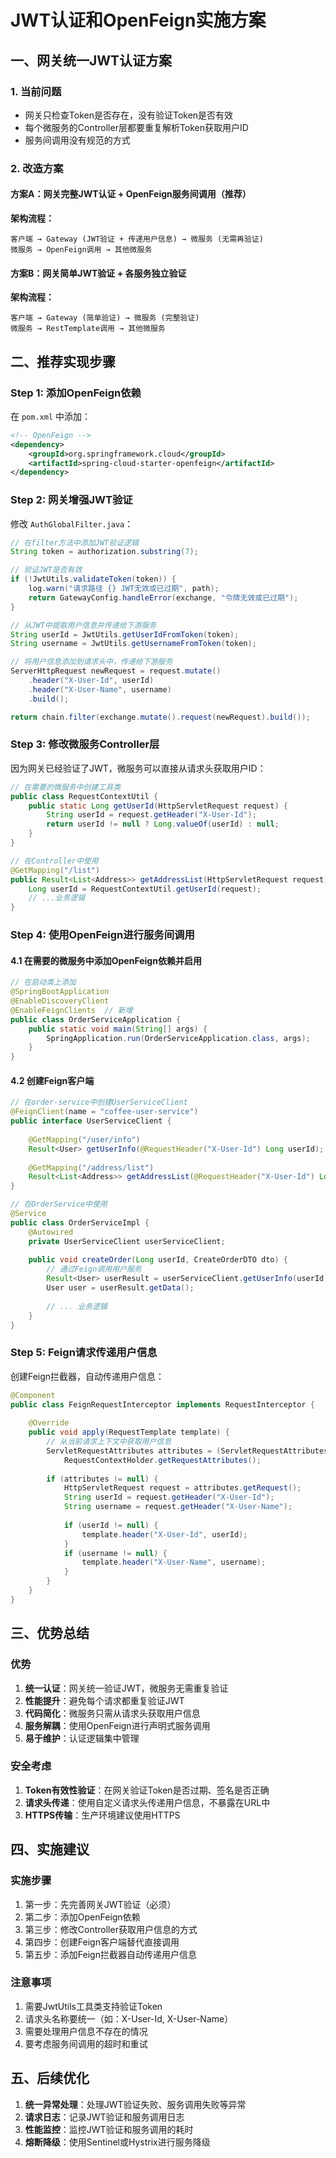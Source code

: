 # JWT认证和OpenFeign实施方案

## 一、网关统一JWT认证方案

### 1. 当前问题
- 网关只检查Token是否存在，没有验证Token是否有效
- 每个微服务的Controller层都要重复解析Token获取用户ID
- 服务间调用没有规范的方式

### 2. 改造方案

#### 方案A：网关完整JWT认证 + OpenFeign服务间调用（推荐）

**架构流程：**
```
客户端 → Gateway (JWT验证 + 传递用户信息) → 微服务 (无需再验证)
微服务 → OpenFeign调用 → 其他微服务
```

#### 方案B：网关简单JWT验证 + 各服务独立验证

**架构流程：**
```
客户端 → Gateway (简单验证) → 微服务 (完整验证)
微服务 → RestTemplate调用 → 其他微服务
```

## 二、推荐实现步骤

### Step 1: 添加OpenFeign依赖

在 `pom.xml` 中添加：

```xml
<!-- OpenFeign -->
<dependency>
    <groupId>org.springframework.cloud</groupId>
    <artifactId>spring-cloud-starter-openfeign</artifactId>
</dependency>
```

### Step 2: 网关增强JWT验证

修改 `AuthGlobalFilter.java`：

```java
// 在filter方法中添加JWT验证逻辑
String token = authorization.substring(7);

// 验证JWT是否有效
if (!JwtUtils.validateToken(token)) {
    log.warn("请求路径 {} JWT无效或已过期", path);
    return GatewayConfig.handleError(exchange, "令牌无效或已过期");
}

// 从JWT中提取用户信息并传递给下游服务
String userId = JwtUtils.getUserIdFromToken(token);
String username = JwtUtils.getUsernameFromToken(token);

// 将用户信息添加到请求头中，传递给下游服务
ServerHttpRequest newRequest = request.mutate()
    .header("X-User-Id", userId)
    .header("X-User-Name", username)
    .build();

return chain.filter(exchange.mutate().request(newRequest).build());
```

### Step 3: 修改微服务Controller层

因为网关已经验证了JWT，微服务可以直接从请求头获取用户ID：

```java
// 在需要的微服务中创建工具类
public class RequestContextUtil {
    public static Long getUserId(HttpServletRequest request) {
        String userId = request.getHeader("X-User-Id");
        return userId != null ? Long.valueOf(userId) : null;
    }
}

// 在Controller中使用
@GetMapping("/list")
public Result<List<Address>> getAddressList(HttpServletRequest request) {
    Long userId = RequestContextUtil.getUserId(request);
    // ...业务逻辑
}
```

### Step 4: 使用OpenFeign进行服务间调用

#### 4.1 在需要的微服务中添加OpenFeign依赖并启用

```java
// 在启动类上添加
@SpringBootApplication
@EnableDiscoveryClient
@EnableFeignClients  // 新增
public class OrderServiceApplication {
    public static void main(String[] args) {
        SpringApplication.run(OrderServiceApplication.class, args);
    }
}
```

#### 4.2 创建Feign客户端

```java
// 在order-service中创建UserServiceClient
@FeignClient(name = "coffee-user-service")
public interface UserServiceClient {
    
    @GetMapping("/user/info")
    Result<User> getUserInfo(@RequestHeader("X-User-Id") Long userId);
    
    @GetMapping("/address/list")
    Result<List<Address>> getAddressList(@RequestHeader("X-User-Id") Long userId);
}

// 在OrderService中使用
@Service
public class OrderServiceImpl {
    @Autowired
    private UserServiceClient userServiceClient;
    
    public void createOrder(Long userId, CreateOrderDTO dto) {
        // 通过Feign调用用户服务
        Result<User> userResult = userServiceClient.getUserInfo(userId);
        User user = userResult.getData();
        
        // ... 业务逻辑
    }
}
```

### Step 5: Feign请求传递用户信息

创建Feign拦截器，自动传递用户信息：

```java
@Component
public class FeignRequestInterceptor implements RequestInterceptor {
    
    @Override
    public void apply(RequestTemplate template) {
        // 从当前请求上下文中获取用户信息
        ServletRequestAttributes attributes = (ServletRequestAttributes) 
            RequestContextHolder.getRequestAttributes();
        
        if (attributes != null) {
            HttpServletRequest request = attributes.getRequest();
            String userId = request.getHeader("X-User-Id");
            String username = request.getHeader("X-User-Name");
            
            if (userId != null) {
                template.header("X-User-Id", userId);
            }
            if (username != null) {
                template.header("X-User-Name", username);
            }
        }
    }
}
```

## 三、优势总结

### 优势
1. **统一认证**：网关统一验证JWT，微服务无需重复验证
2. **性能提升**：避免每个请求都重复验证JWT
3. **代码简化**：微服务只需从请求头获取用户信息
4. **服务解耦**：使用OpenFeign进行声明式服务调用
5. **易于维护**：认证逻辑集中管理

### 安全考虑
1. **Token有效性验证**：在网关验证Token是否过期、签名是否正确
2. **请求头传递**：使用自定义请求头传递用户信息，不暴露在URL中
3. **HTTPS传输**：生产环境建议使用HTTPS

## 四、实施建议

### 实施步骤
1. 第一步：先完善网关JWT验证（必须）
2. 第二步：添加OpenFeign依赖
3. 第三步：修改Controller获取用户信息的方式
4. 第四步：创建Feign客户端替代直接调用
5. 第五步：添加Feign拦截器自动传递用户信息

### 注意事项
1. 需要JwtUtils工具类支持验证Token
2. 请求头名称要统一（如：X-User-Id, X-User-Name）
3. 需要处理用户信息不存在的情况
4. 要考虑服务间调用的超时和重试

## 五、后续优化

1. **统一异常处理**：处理JWT验证失败、服务调用失败等异常
2. **请求日志**：记录JWT验证和服务调用日志
3. **性能监控**：监控JWT验证和服务调用的耗时
4. **熔断降级**：使用Sentinel或Hystrix进行服务降级









